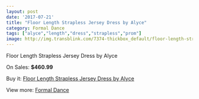 ```yaml
---
layout: post
date: '2017-07-21'
title: "Floor Length Strapless Jersey Dress by Alyce"
category: Formal Dance
tags: ["alyce","length","dress","strapless","prom"]
image: http://img.transblink.com/7374-thickbox_default/floor-length-strapless-jersey-dress-by-alyce.jpg
---
```

Floor Length Strapless Jersey Dress by Alyce

On Sales: **$460.99**
<a href="https://www.transblink.com/en/formal-dance/2387-floor-length-strapless-jersey-dress-by-alyce.html"><amp-img layout="responsive" width="600" height="600" src="//img.transblink.com/7374-thickbox_default/floor-length-strapless-jersey-dress-by-alyce.jpg" alt="Floor Length Strapless Jersey Dress by Alyce 0" /></a>
<a href="https://www.transblink.com/en/formal-dance/2387-floor-length-strapless-jersey-dress-by-alyce.html"><amp-img layout="responsive" width="600" height="600" src="//img.transblink.com/7375-thickbox_default/floor-length-strapless-jersey-dress-by-alyce.jpg" alt="Floor Length Strapless Jersey Dress by Alyce 1" /></a>

Buy it: [Floor Length Strapless Jersey Dress by Alyce](https://www.transblink.com/en/formal-dance/2387-floor-length-strapless-jersey-dress-by-alyce.html "Floor Length Strapless Jersey Dress by Alyce")

View more: [Formal Dance](https://www.transblink.com/en/6-formal-dance "Formal Dance")